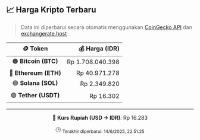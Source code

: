 

<!-- HARGA_KRIPTO -->
## 📈 Harga Kripto Terbaru

> Data ini diperbarui secara otomatis menggunakan [CoinGecko API](https://www.coingecko.com/) dan [exchangerate.host](https://exchangerate.host/)

<div align="center">

| 🪙 Token | 💰 Harga (IDR) |
|:------:|---------------:|
| 🟠 **Bitcoin (BTC)**   | Rp 1.708.040.398 |
| 🔵 **Ethereum (ETH)**  | Rp 40.971.278 |
| 🟣 **Solana (SOL)**    | Rp 2.349.820 |
| 🟢 **Tether (USDT)**   | Rp 16.302 |

---

💱 **Kurs Rupiah (USD → IDR)**: Rp 16.283

🕒 <sub>Terakhir diperbarui: 14/6/2025, 22.51.25</sub>

</div>
<!-- /HARGA_KRIPTO -->